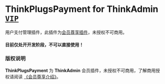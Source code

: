 # ThinkPlugsPayment for ThinkAdmin [`VIP`](https://thinkadmin.top/vip-introduce)

用户支付管理插件，此插件为[会员尊享插件](https://thinkadmin.top/vip-introduce)，未授权不可商用。

#### 目前仅处开开发阶段，不可以直接使用！

### 版权说明

**ThinkPlugsPayment** 为 **ThinkAdmin** 会员插件，未授权不可商用，了解商用授权请阅读 [《会员尊享介绍》](https://thinkadmin.top/vip-introduce)。
